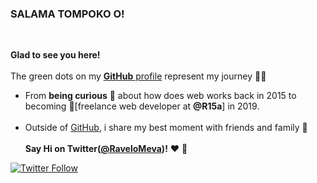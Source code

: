 ### SALAMA TOMPOKO O!
<br>

**Glad to see you here!**  <br><br>
The green dots on my [**GitHub** profile](https://github.com/RaveloMevaSoavina/RaveloMevaSoavina) represent my journey :running_man: <br>
- From **being curious** :thinking: about how does web works back in 2015 to becoming :dart:[freelance web developer at **@R15a**] in 2019. 
<br><br>
- Outside of [GitHub](https://github.com/RaveloMevaSoavina), i share my best moment with friends and family 👬
<br><br>
**Say Hi on Twitter([@RaveloMeva](https://twitter.com/RaveloMeva))!** :heart: 💬

[![Twitter Follow](https://img.shields.io/twitter/follow/RaveloMeva?style=social)](https://twitter.com/RaveloMeva)
